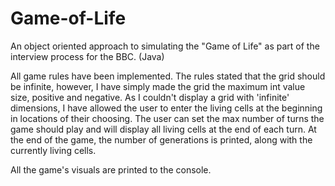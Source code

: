 # Game-of-Life
An object oriented approach to simulating the "Game of Life" as part of the interview process for the BBC. (Java)

All game rules have been implemented. The rules stated that the grid should be infinite, however, I have simply made the grid the maximum int value size, positive and negative. As I couldn't display a grid with 'infinite' dimensions, I have allowed the user to enter the living cells at the beginning in locations of their choosing. The user can set the max number of turns the game should play and will display all living cells at the end of each turn. At the end of the game, the number of generations is printed, along with the currently living cells. 

All the game's visuals are printed to the console.


